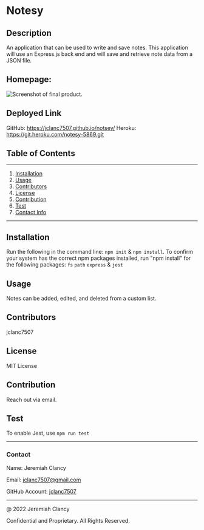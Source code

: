 # **Notesy**

  ## Description

  An application that can be used to write and save notes. This application will use an Express.js back end and will save and retrieve note data from a JSON file.

  ## Homepage:
  ![Screenshot of final product.](./assets/images/screenshot.png)

  ## Deployed Link
  GitHub: https://jclanc7507.github.io/notsey/
  Heroku: https://git.heroku.com/notesy-5869.git

  ## Table of Contents
----------------
1. [Installation](#installation)
2. [Usage](#usage)
3. [Contributors](#contributors)
4. [License](#license)
5. [Contribution](#contribution)
6. [Test](#test)
7. [Contact Info](#contact)
----------------

## Installation 
Run the following in the command line: `npm init` & `npm install`. To confirm your system has the correct npm packages installed, run "npm install" for the following packages: `fs` `path` `express` & `jest` 





## Usage
Notes can be added, edited, and deleted from a custom list. 





## Contributors
jclanc7507





## License
MIT License





## Contribution
Reach out via email.





## Test
To enable Jest, use `npm run test`

---

### Contact
Name: Jeremiah Clancy

Email: jclanc7507@gmail.com

GitHub Account: [jclanc7507](https://www.github.com/jclanc7507)

---
@ 2022 Jeremiah Clancy

Confidential and Proprietary. All Rights Reserved.

